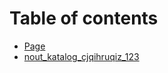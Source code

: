 # Table of contents

* [Page](README.md)
* [nout_katalog_cjqihruqiz_123](nout_katalog_cjqihruqiz_123)
